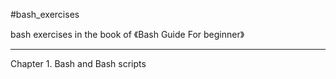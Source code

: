  
#bash_exercises

bash exercises in the book of 《Bash Guide For beginner》

-----

Chapter 1. Bash and Bash scripts







